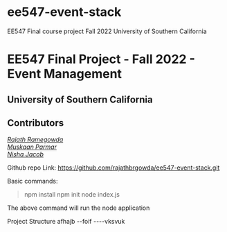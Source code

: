 # ee547-event-stack
EE547 Final course project Fall 2022 University of Southern California

# EE547 Final Project - Fall 2022 - Event Management
## University of Southern California

## Contributors 
*[Rajath Ramegowda](https://github.com/rajathbrgowda)* <br>
*[Muskaan Parmar](https://github.com/muskaan99)* <br>
*[Nisha Jacob](https://github.com/NishaJacob96)* <br>


Github repo Link: https://github.com/rajathbrgowda/ee547-event-stack.git

Basic commands:
>npm install
>npm init
>node index.js

The above command will run the node application 

Project Structure
afhajb
--foif
----vksvuk
